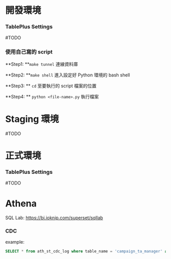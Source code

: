 # 開發環境

### TablePlus Settings

#TODO 

### 使用自己寫的 script

**Step1: **`make tunnel` 連線資料庫

**Step2: **`make shell` 進入設定好 Python 環境的 bash shell

**Step3: ** `cd` 至要執行的 script 檔案的位置

**Step4: ** `python <file-name>.py` 執行檔案

# Staging 環境

#TODO 

# 正式環境

### TablePlus Settings

#TODO 

# Athena

SQL Lab: <https://bi.ioknip.com/superset/sqllab>

### CDC

example:

```sql
SELECT * from ath_st_cdc_log where table_name = 'campaign_ta_manager' and event_date > '2023-05-01' and data_after['campaign_id']['value'] = '2023_GraduationSeason';;

```